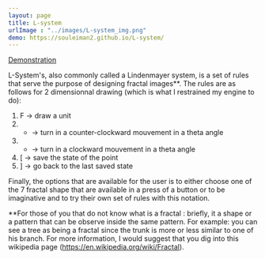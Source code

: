 ```yaml
---
layout: page
title: L-system
urlImage : "../images/L-system_img.png"
demo: https://souleiman2.github.io/L-system/
---
```

<a href="{{page.demo}}">Demonstration</a>

L-System's, also commonly called a Lindenmayer system, is a set of rules that serve the purpose of designing fractal images**. The rules are as follows for 2 dimensionnal drawing (which is what I restrained my engine to do):

 1) F -> draw a unit <br> 
 2) + -> turn in a counter-clockward mouvement in a theta angle<br> 
 3) - -> turn in a clockward mouvement in a theta angle<br> 
 3) [ -> save the state of the point<br> 
 4) ] -> go back to the last saved state<br> 

Finally, the options that are available for the user is to either choose one of the 7 fractal shape that are available in a press of a button or to be imaginative and to try their own set of rules with this notation.



**For those of you that do not know what is a fractal : briefly, it a shape or a pattern that can be observe inside the same pattern.
For example: you can see a tree as being a fractal since the trunk is more or less similar to one of his branch. For more information, I would suggest that you dig into this wikipedia page (<a href="https://en.wikipedia.org/wiki/Fractal">https://en.wikipedia.org/wiki/Fractal</a>).